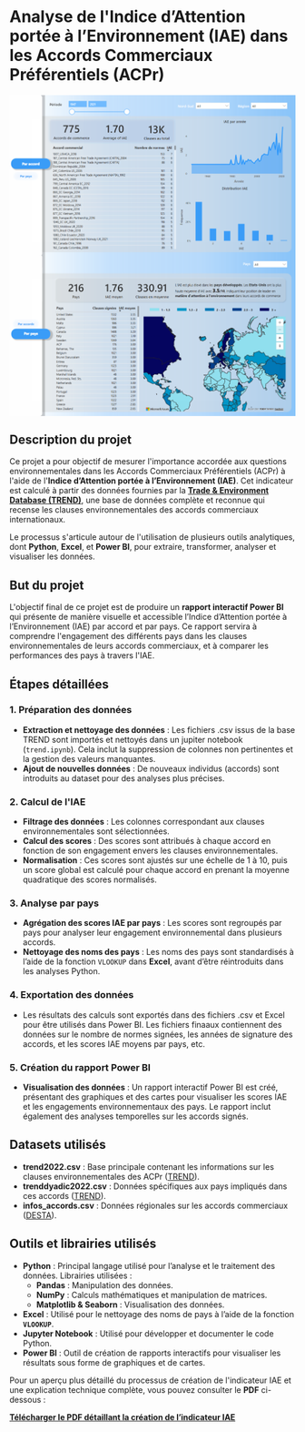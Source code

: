 # Analyse de l'Indice d’Attention portée à l’Environnement (IAE) dans les Accords Commerciaux Préférentiels (ACPr)

<p>
   <img src = "dashboard/tr1.png" alt = "tr1" width ="600" style="display:inline-bock; vertical-align:middle"/>
   <img src = "dashboard/tr2.png" alt = "tr1" width ="600" style="display:inline-bock; vertical-align:middle"/>
</p>

## Description du projet

Ce projet a pour objectif de mesurer l'importance accordée aux questions environnementales dans les Accords Commerciaux Préférentiels (ACPr) à l'aide de l'**Indice d’Attention portée à l’Environnement (IAE)**. Cet indicateur est calculé à partir des données fournies par la **[Trade & Environment Database (TREND)](https://www.chaire-epi.ulaval.ca/en/trend)**, une base de données complète et reconnue qui recense les clauses environnementales des accords commerciaux internationaux.

Le processus s'articule autour de l'utilisation de plusieurs outils analytiques, dont **Python**, **Excel**, et **Power BI**, pour extraire, transformer, analyser et visualiser les données.

## But du projet

L'objectif final de ce projet est de produire un **rapport interactif Power BI** qui présente de manière visuelle et accessible l’Indice d’Attention portée à l’Environnement (IAE) par accord et par pays. Ce rapport servira à comprendre l'engagement des différents pays dans les clauses environnementales de leurs accords commerciaux, et à comparer les performances des pays à travers l'IAE.

## Étapes détaillées

### 1. **Préparation des données**
   - **Extraction et nettoyage des données** : Les fichiers .csv issus de la base TREND sont importés et nettoyés dans un jupiter notebook (`trend.ipynb`). Cela inclut la suppression de colonnes non pertinentes et la gestion des valeurs manquantes.
   - **Ajout de nouvelles données** : De nouveaux individus (accords) sont introduits au dataset pour des analyses plus précises.

### 2. **Calcul de l'IAE**
   - **Filtrage des données** : Les colonnes correspondant aux clauses environnementales sont sélectionnées.
   - **Calcul des scores** : Des scores sont attribués à chaque accord en fonction de son engagement envers les clauses environnementales.
   - **Normalisation** : Ces scores sont ajustés sur une échelle de 1 à 10, puis un score global est calculé pour chaque accord en prenant la moyenne quadratique des scores normalisés.

### 3. **Analyse par pays**
   - **Agrégation des scores IAE par pays** : Les scores sont regroupés par pays pour analyser leur engagement environnemental dans plusieurs accords.
   - **Nettoyage des noms des pays** : Les noms des pays sont standardisés à l’aide de la fonction `VLOOKUP` dans **Excel**, avant d’être réintroduits dans les analyses Python.

### 4. **Exportation des données**
   - Les résultats des calculs sont exportés dans des fichiers .csv et Excel pour être utilisés dans Power BI. Les fichiers finaaux contiennent des données sur le nombre de normes signées, les années de signature des accords, et les scores IAE moyens par pays, etc.

### 5. **Création du rapport Power BI**
   - **Visualisation des données** : Un rapport interactif Power BI est créé, présentant des graphiques et des cartes pour visualiser les scores IAE et les engagements environnementaux des pays. Le rapport inclut également des analyses temporelles sur les accords signés.

## Datasets utilisés
- **trend2022.csv** : Base principale contenant les informations sur les clauses environnementales des ACPr ([TREND](https://www.chaire-epi.ulaval.ca/en/trend)).
- **trenddyadic2022.csv** : Données spécifiques aux pays impliqués dans ces accords ([TREND](https://www.chaire-epi.ulaval.ca/en/trend)).
- **infos_accords.csv** : Données régionales sur les accords commerciaux ([DESTA](https://www.designoftradeagreements.org/downloads/)).

## Outils et librairies utilisés
- **Python** : Principal langage utilisé pour l’analyse et le traitement des données. Librairies utilisées :
   - **Pandas** : Manipulation des données.
   - **NumPy** : Calculs mathématiques et manipulation de matrices.
   - **Matplotlib & Seaborn** : Visualisation des données.
- **Excel** : Utilisé pour le nettoyage des noms de pays à l’aide de la fonction **`VLOOKUP`**.
- **Jupyter Notebook** : Utilisé pour développer et documenter le code Python.
- **Power BI** : Outil de création de rapports interactifs pour visualiser les résultats sous forme de graphiques et de cartes.
  
Pour un aperçu plus détaillé du processus de création de l'indicateur IAE et une explication technique complète, vous pouvez consulter le **PDF** ci-dessous :

**[Télécharger le PDF détaillant la création de l’indicateur IAE](https://drive.google.com/file/d/1m1CoiJk8brmNx2D9m2sQcm7lRcRZim5W/view?usp=sharing)**
